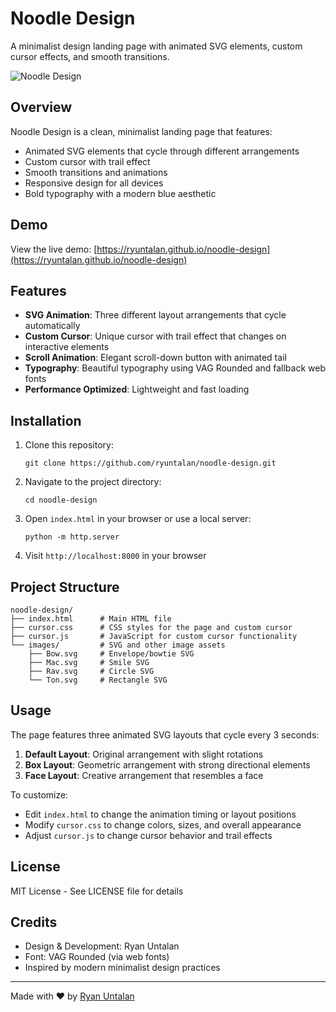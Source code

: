 # Noodle Design

A minimalist design landing page with animated SVG elements, custom cursor effects, and smooth transitions.

![Noodle Design](https://img.shields.io/badge/Noodle-Design-blue)

## Overview

Noodle Design is a clean, minimalist landing page that features:

- Animated SVG elements that cycle through different arrangements
- Custom cursor with trail effect
- Smooth transitions and animations
- Responsive design for all devices
- Bold typography with a modern blue aesthetic

## Demo

View the live demo: [https://ryuntalan.github.io/noodle-design](https://ryuntalan.github.io/noodle-design)

## Features

- **SVG Animation**: Three different layout arrangements that cycle automatically
- **Custom Cursor**: Unique cursor with trail effect that changes on interactive elements
- **Scroll Animation**: Elegant scroll-down button with animated tail
- **Typography**: Beautiful typography using VAG Rounded and fallback web fonts
- **Performance Optimized**: Lightweight and fast loading

## Installation

1. Clone this repository:
   ```
   git clone https://github.com/ryuntalan/noodle-design.git
   ```

2. Navigate to the project directory:
   ```
   cd noodle-design
   ```

3. Open `index.html` in your browser or use a local server:
   ```
   python -m http.server
   ```

4. Visit `http://localhost:8000` in your browser

## Project Structure

```
noodle-design/
├── index.html      # Main HTML file
├── cursor.css      # CSS styles for the page and custom cursor
├── cursor.js       # JavaScript for custom cursor functionality
└── images/         # SVG and other image assets
    ├── Bow.svg     # Envelope/bowtie SVG
    ├── Mac.svg     # Smile SVG
    ├── Rav.svg     # Circle SVG
    └── Ton.svg     # Rectangle SVG
```

## Usage

The page features three animated SVG layouts that cycle every 3 seconds:

1. **Default Layout**: Original arrangement with slight rotations
2. **Box Layout**: Geometric arrangement with strong directional elements
3. **Face Layout**: Creative arrangement that resembles a face

To customize:
- Edit `index.html` to change the animation timing or layout positions
- Modify `cursor.css` to change colors, sizes, and overall appearance
- Adjust `cursor.js` to change cursor behavior and trail effects

## License

MIT License - See LICENSE file for details

## Credits

- Design & Development: Ryan Untalan
- Font: VAG Rounded (via web fonts)
- Inspired by modern minimalist design practices

---

Made with ❤️ by [Ryan Untalan](https://github.com/ryuntalan) 